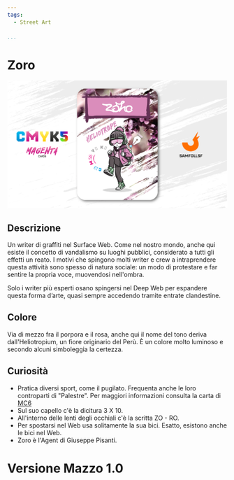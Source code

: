 ```yaml
---
tags:
  - Street Art

...
```


# Zoro

![zoro](../eg/M/zoro.jpg)

## Descrizione

Un writer di graffiti nel Surface Web. Come nel nostro mondo, anche qui esiste il concetto di vandalismo su luoghi pubblici, considerato a tutti gli effetti un reato. I motivi che spingono molti writer e crew a intraprendere questa attività sono spesso di natura sociale: un modo di protestare e far sentire la propria voce, muovendosi nell'ombra.

Solo i writer più esperti osano spingersi nel Deep Web per espandere questa forma d’arte, quasi sempre accedendo tramite entrate clandestine.

## Colore

Via di mezzo fra il porpora e il rosa, anche qui il nome del tono deriva dall'Heliotropium, un fiore originario del Perù. È un colore molto luminoso e secondo alcuni simboleggia la certezza.

## Curiosità

- Pratica diversi sport, come il pugilato. Frequenta anche le loro controparti di "Palestre". Per maggiori informazioni consulta la carta di [MC6](../Giallo/mc6.md)
- Sul suo capello c'è la dicitura 3 X 10.
- All'interno delle lenti degli occhiali c'è la scritta ZO - RO.
- Per spostarsi nel Web usa solitamente la sua bici. Esatto, esistono anche le bici nel Web.
- Zoro è l'Agent di Giuseppe Pisanti.

# Versione Mazzo 1.0